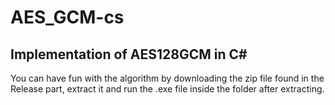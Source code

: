 # AES_GCM-cs
## Implementation of AES128GCM in C#
You can have fun with the algorithm by downloading the zip file found in the Release part, extract it and run the .exe file inside the folder after extracting. 
